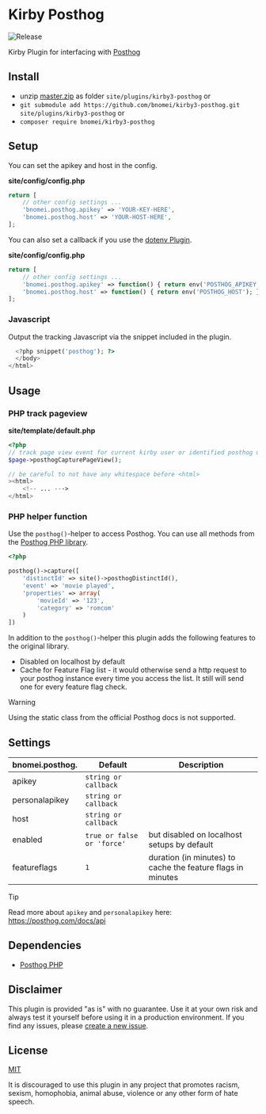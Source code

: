 # Kirby Posthog

![Release](https://flat.badgen.net/packagist/v/bnomei/kirby3-posthog?color=ae81ff)

Kirby Plugin for interfacing with [Posthog](https://posthog.com/)

## Install

- unzip [master.zip](https://github.com/bnomei/kirby3-posthog/archive/master.zip) as folder `site/plugins/kirby3-posthog` or
- `git submodule add https://github.com/bnomei/kirby3-posthog.git site/plugins/kirby3-posthog` or
- `composer require bnomei/kirby3-posthog`

## Setup

You can set the apikey and host in the config.

**site/config/config.php**
```php
return [
    // other config settings ...
    'bnomei.posthog.apikey' => 'YOUR-KEY-HERE',
    'bnomei.posthog.host' => 'YOUR-HOST-HERE',
];
```

You can also set a callback if you use the [dotenv Plugin](https://github.com/bnomei/kirby3-dotenv).

**site/config/config.php**
```php
return [
    // other config settings ...
    'bnomei.posthog.apikey' => function() { return env('POSTHOG_APIKEY'); },
    'bnomei.posthog.host' => function() { return env('POSTHOG_HOST'); },
];
```

### Javascript

Output the tracking Javascript via the snippet included in the plugin.

```php
  <?php snippet('posthog'); ?>
  </body>
</html>
```

## Usage

### PHP track pageview

**site/template/default.php**
```php
<?php
// track page view event for current kirby user or identified posthog user
$page->posthogCapturePageView();

// be careful to not have any whitespace before <html>
><html>
    <!-- ... --->
</html>
```

### PHP helper function

Use the `posthog()`-helper to access Posthog. You can use all methods from the [Posthog PHP library](https://github.com/PostHog/posthog-php).

```php
<?php

posthog()->capture([
    'distinctId' => site()->posthogDistinctId(),
    'event' => 'movie played',
    'properties' => array(
        'movieId' => '123',
        'category' => 'romcom'
    )
])
```

In addition to the `posthog()`-helper this plugin adds the following features to the original library.

- Disabled on localhost by default
- Cache for Feature Flag list - it would otherwise send a http request to your posthog instance every time you access the list. It still will send one for every feature flag check.

> [!WARNING]
> Using the static class from the official Posthog docs is not supported.

## Settings

| bnomei.posthog. | Default                   | Description                                                 |
|-----------------|---------------------------|-------------------------------------------------------------|
| apikey          | `string or callback`      |                                                             |
| personalapikey  | `string or callback`      |                                                             |
| host            | `string or callback`      |                                                             |
| enabled         | `true or false or 'force'` | but disabled on localhost setups by default                 |
| featureflags    | `1`                       | duration (in minutes) to cache the feature flags in minutes |

> [!TIP]
> Read more about `apikey` and `personalapikey` here: https://posthog.com/docs/api

## Dependencies

- [Posthog PHP](https://github.com/PostHog/posthog-php)

## Disclaimer

This plugin is provided "as is" with no guarantee. Use it at your own risk and always test it yourself before using it in a production environment. If you find any issues, please [create a new issue](https://github.com/bnomei/kirby3-posthog/issues/new).

## License

[MIT](https://opensource.org/licenses/MIT)

It is discouraged to use this plugin in any project that promotes racism, sexism, homophobia, animal abuse, violence or any other form of hate speech.

